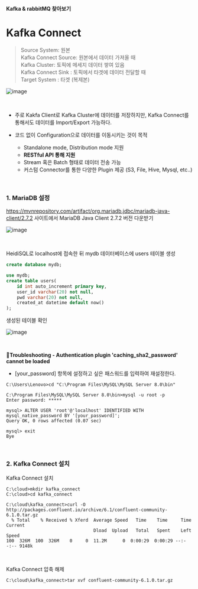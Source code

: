 **Kafka & rabbitMQ 찾아보기**

# Kafka Connect

> Source System: 원본 <br>
> Kafka Connect Source: 원본에서 데이터 가져올 때  <br>
> Kafka Cluster: 토픽에 메세지 데이터 쌓여 있음  <br>
> Kafka Connect Sink : 토픽에서 타겟에 데이터 전달할 때 <br>
> Target System : 타겟 (복제본)

![image](https://user-images.githubusercontent.com/77096463/113370032-cc336180-939d-11eb-85f8-8e273f99fe31.png)

<br>

- 주로 Kakfa Client로 Kafka Cluster에 데이터를 저장하지만, Kafka Connect를 통해서도 데이터를 Import/Export 가능하다.

- 코드 없이 Configuration으로 데이터를 이동시키는 것이 목적
  - Standalone mode, Distribution mode 지원
  - **RESTful API 통해 지원**
  - Stream 혹은 Batch 형태로 데이터 전송 가능
  - 커스텀 Connector를 통한 다양한 Plugin 제공 (S3, File, Hive, Mysql, etc..) 

<br>

### 1. MariaDB 설정

https://mvnrepository.com/artifact/org.mariadb.jdbc/mariadb-java-client/2.7.2 사이트에서 MariaDB Java Client 2.7.2 버전 다운받기

![image](https://user-images.githubusercontent.com/77096463/113371415-3d284880-93a1-11eb-8f96-6e3cad3ea86a.png)

<br>

HeidiSQL로 localhost에 접속한 뒤 mydb 데이터베이스에 users 테이블 생성

```sql
create database mydb;

use mydb;
create table users(
	id int auto_increment primary key,
	user_id varchar(20) not null,
	pwd varchar(20) not null,
	created_at datetime default now()
);
```

생성된 테이블 확인

![image](https://user-images.githubusercontent.com/77096463/113372056-be340f80-93a2-11eb-8063-6413135fbf9f.png)

<br>

:rotating_light:**​ Troubleshooting - Authentication plugin 'caching_sha2_password' cannot be loaded**

- [your_password] 항목에 설정하고 싶은 패스워드를 입력하여 재설정한다.

```
C:\Users\Lenovo>cd "C:\Program Files\MySQL\MySQL Server 8.0\bin"

C:\Program Files\MySQL\MySQL Server 8.0\bin>mysql -u root -p
Enter password: *****

mysql> ALTER USER 'root'@'localhost' IDENTIFIED WITH mysql_native_password BY '[your_password]';
Query OK, 0 rows affected (0.07 sec)

mysql> exit
Bye
```

<br>

### 2. Kafka Connect 설치

Kafka Connect 설치

```
C:\cloud>mkdir kafka_connect
C:\cloud>cd kafka_connect

C:\cloud\kafka_connect>curl -O http://packages.confluent.io/archive/6.1/confluent-community-6.1.0.tar.gz
  % Total    % Received % Xferd  Average Speed   Time    Time     Time  Current
                                 Dload  Upload   Total   Spent    Left  Speed
100  326M  100  326M    0     0  11.2M      0  0:00:29  0:00:29 --:--:-- 9148k
```

<br>

Kafka Connect 압축 해제

```
C:\cloud\kafka_connect>tar xvf confluent-community-6.1.0.tar.gz
```

<br>